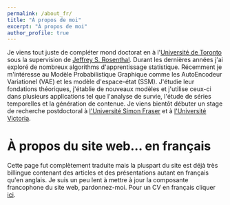 ```yaml
---
permalink: /about_fr/
title: "À propos de moi"
excerpt: "À propos de moi"
author_profile: true
---
```



Je viens tout juste de compléter mond doctorat en à l'[Université de Toronto](http://www.utstat.utoronto.ca) sous la supervision de [Jeffrey S. Rosenthal](http://probability.ca/jeff/). Durant les dernières années j'ai exploré de nombreux algorithms d'apprentissage statistique. Récemment je m'intéresse au Modèle Probabilistique Graphique comme les AutoEncodeur Variationel (VAE) et les modèle d'espace-état (SSM). J'étudie leur fondations théoriques, j'établie de nouveaux modèles et j'utilise ceux-ci dans plusieurs applications tel que l'analyse de survie, l'étude de séries temporelles et la génération de contenue. Je viens bientôt débuter un stage de recherche postdoctoral à [l'Université Simon Fraser](https://www.sfu.ca/) et à [l'Université Victoria](https://www.uvic.ca/). 

À propos du site web... en français
=====

Cette page fut complètement traduite mais la pluspart du site est déjà très billingue contenant des articles et des présentations autant en français qu'en anglais. Je suis un peu lent à mettre à jour la composante francophone du site web, pardonnez-moi. Pour un CV en français cliquer [ici](https://cedricbeaulac.github.io/files/cvacadmique.pdf).


